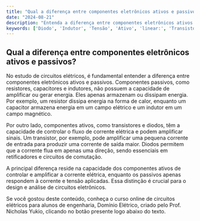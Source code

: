 ```yaml
---
title: "Qual a diferença entre componentes eletrônicos ativos e passivos?"
date: "2024-08-21"
description: "Entenda a diferença entre componentes eletrônicos ativos e passivos no contexto de circuitos elétricos."
keywords: ['Diodo', 'Indutor', 'Tensão', 'Ativo', 'linear:', 'Transistor', 'Resistente']
---
```


## Qual a diferença entre componentes eletrônicos ativos e passivos?

No estudo de circuitos elétricos, é fundamental entender a diferença entre componentes eletrônicos ativos e passivos. Componentes passivos, como resistores, capacitores e indutores, não possuem a capacidade de amplificar ou gerar energia. Eles apenas armazenam ou dissipam energia. Por exemplo, um resistor dissipa energia na forma de calor, enquanto um capacitor armazena energia em um campo elétrico e um indutor em um campo magnético.

Por outro lado, componentes ativos, como transistores e diodos, têm a capacidade de controlar o fluxo de corrente elétrica e podem amplificar sinais. Um transistor, por exemplo, pode amplificar uma pequena corrente de entrada para produzir uma corrente de saída maior. Diodos permitem que a corrente flua em apenas uma direção, sendo essenciais em retificadores e circuitos de comutação.

A principal diferença reside na capacidade dos componentes ativos de controlar e amplificar a corrente elétrica, enquanto os passivos apenas respondem à corrente e tensão aplicadas. Essa distinção é crucial para o design e análise de circuitos eletrônicos.

Se você gostou deste conteúdo, conheça o curso online de circuitos elétricos para alunos de engenharia, Domínio Elétrico, criado pelo Prof. Nicholas Yukio, clicando no botão presente logo abaixo do texto.